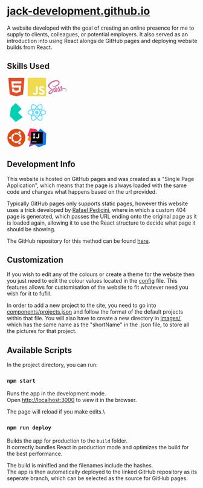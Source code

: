# [jack-development.github.io](jack-development.github.io)

A website developed with the goal of creating an online presence for me to supply to clients, colleagues, or potential employers. It also served as an introduction into using React alongside GitHub pages and deploying website builds from React.

## Skills Used

<code><img height="50" src="https://github.com/devicons/devicon/blob/master/icons/html5/html5-plain.svg" alt="html"></code>
<code><img height="50" src="https://github.com/devicons/devicon/blob/master/icons/javascript/javascript-plain.svg" alt="javascript"></code>
<code><img height="50" src="https://github.com/devicons/devicon/blob/master/icons/sass/sass-original.svg" alt="sass"></code>

<code><img height="50" src="https://github.com/devicons/devicon/blob/master/icons/bulma/bulma-plain.svg" alt="bulma"></code>
<code><img height="50" src="https://github.com/devicons/devicon/blob/master/icons/react/react-original.svg" alt="react"></code>

<code><img height="50" src="https://github.com/devicons/devicon/blob/master/icons/ubuntu/ubuntu-plain.svg" alt="ubuntu"></code>
<code><img height="50" src="https://github.com/Jack-Development/Jack-Development/blob/main/resources/IntelliJ_Icon.svg" alt="IntelliJ"></code>

## Development Info

This website is hosted on GitHub pages and was created as a "Single Page Application", which means that the page is always loaded with the same code and changes what happens based on the url provided.

Typically GitHub pages only supports static pages, however this website uses a trick developed by 
[Rafael Pedicini](https://github.com/rafgraph), 
where in which a custom 404 page is generated, which passes the URL ending onto the original page as it is loaded again, allowing it to use the React structure to decide what page it should be showing.

The GitHub repository for this method can be found [here](https://github.com/rafgraph/spa-github-pages).

## Customization

If you wish to edit any of the colours or create a theme for the website then you just need to edit the colour values located in the [config](https://github.com/Jack-Development/Jack-Development.github.io/blob/master/src/scss/config.scss) file. This features allows for customisation of the website to fit whatever need you wish for it to fufill.

In order to add a new project to the site, you need to go into [components/projects.json](https://github.com/Jack-Development/Jack-Development.github.io/blob/master/src/components/projects.json) and follow the format of the default projects within that file. You will also have to create a new directory in [images/](https://github.com/Jack-Development/Jack-Development.github.io/tree/master/src/images), which has the same name as the "shortName" in the .json file, to store all the pictures for that project.

## Available Scripts

In the project directory, you can run:

### `npm start`

Runs the app in the development mode.\
Open [http://localhost:3000](http://localhost:3000) to view it in the browser.

The page will reload if you make edits.\

### `npm run deploy`

Builds the app for production to the `build` folder.\
It correctly bundles React in production mode and optimizes the build for the best performance.

The build is minified and the filenames include the hashes.\
The app is then automatically deployed to the linked GitHub repository as its seperate branch, which can be selected as the source for GitHub pages.


